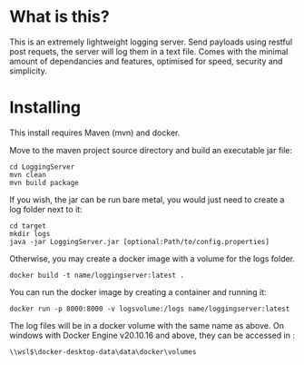 # What is this?

This is an extremely lightweight logging server.
Send payloads using restful post requets, the server will log them in a text file.
Comes with the minimal amount of dependancies and features, optimised for speed, security and simplicity.

# Installing

This install requires Maven (mvn) and docker.

Move to the maven project source directory and build an executable jar file:
```
cd LoggingServer
mvn clean
mvn build package
```

If you wish, the jar can be run bare metal, you would just need to create a log folder next to it:
```
cd target
mkdir logs
java -jar LoggingServer.jar [optional:Path/to/config.properties]
```

Otherwise, you may create a docker image with a volume for the logs folder.
```
docker build -t name/loggingserver:latest .
```

You can run the docker image by creating a container and running it:
```
docker run -p 8000:8000 -v logsvolume:/logs name/loggingserver:latest
```
The log files will be in a docker volume with the same name as above.
On windows with Docker Engine v20.10.16 and above, they can be accessed in :
```
\\wsl$\docker-desktop-data\data\docker\volumes
```